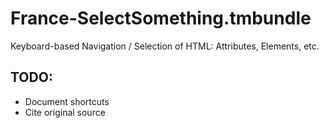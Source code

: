 France-SelectSomething.tmbundle
===============================

Keyboard-based Navigation / Selection of HTML: Attributes, Elements, etc.

TODO:
-----

* Document shortcuts
* Cite original source
